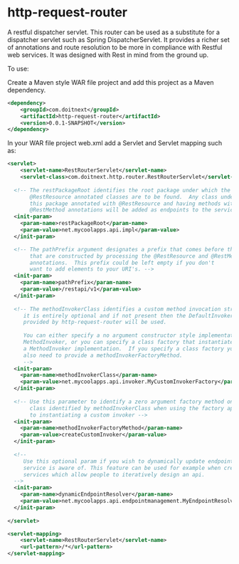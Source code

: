 http-request-router
==========

A restful dispatcher servlet.  This router can be used as a 
substitute for a dispatcher servlet such as Spring DispatcherServlet.
It provides a richer set of annotations and route resolution to be more
in compliance with Restful web services.  It was designed with Rest in mind
from the ground up.

To use:

Create a Maven style WAR file project and add this project as a Maven dependency.
```xml
<dependency>
	<groupId>com.doitnext</groupId>
	<artifactId>http-request-router</artifactId>
	<version>0.0.1-SNAPSHOT</version>
</dependency>
```

In your WAR file project web.xml add a Servlet and Servlet mapping such as:

```xml
<servlet>
	<servlet-name>RestRouterServlet</servlet-name>
    <servlet-class>com.doitnext.http.router.RestRouterServlet</servlet-class>
    
  <!-- The restPackageRoot identifies the root package under which the 
       @RestResource annotated classes are to be found.  Any class under
       this package annotated with @RestResource and having methods with
       @RestMethod annotations will be added as endpoints to the service. --> 
  <init-param>
    <param-name>restPackageRoot</param-name> 
    <param-value>net.mycoolapps.api.impl</param-value> 
  </init-param>

  <!-- The pathPrefix argument designates a prefix that comes before the paths
       that are constructed by processing the @RestResource and @RestMethod 
       annotations.  This prefix could be left empty if you don't
       want to add elements to your URI's. --> 
  <init-param>
    <param-name>pathPrefix</param-name> 
    <param-value>/restapi/v1</param-value> 
  </init-param>
  
  <!-- The methodInvokerClass identifies a custom method invocation strategy.
     it is entirely optional and if not present then the DefaultInvoker class
     provided by http-request-router will be used. 
     
     You can either specify a no argument constructor style implementation of 
     MethodInvoker, or you can specify a class factory that instantiates
     a MethodInvoker implementation.  If you specify a class factory you will
     also need to provide a methodInvokerFactoryMethod.
     -->
  <init-param>
  	<param-name>methodInvokerClass</param-name>
  	<param-value>net.mycoolapps.api.invoker.MyCustomInvokerFactory</param-value>
  </init-param>
  
  <!-- Use this parameter to identify a zero argument factory method on the
       class identified by methodInvokerClass when using the factory approach
       to instantiating a custom invoker -->
  <init-param>
  	<param-name>methodInvokerFactoryMethod</param-name>
  	<param-value>createCustomInvoker</param-value>
  </init-param>
  
  <!--
  	 Use this optional param if you wish to dynamically update endpoints that the
  	 service is aware of. This feature can be used for example when creating mock
  	 services which allow people to iteratively design an api.
  -->
  <init-param>
  	<param-name>dynamicEndpointResolver</param-name>
  	<param-value>net.mycoolapps.api.endpointmanagement.MyEndpointResolver</param-value>
  </init-param>
  
</servlet>

<servlet-mapping>
    <servlet-name>RestRouterServlet</servlet-name>
    <url-pattern>/*</url-pattern>
</servlet-mapping>
```
